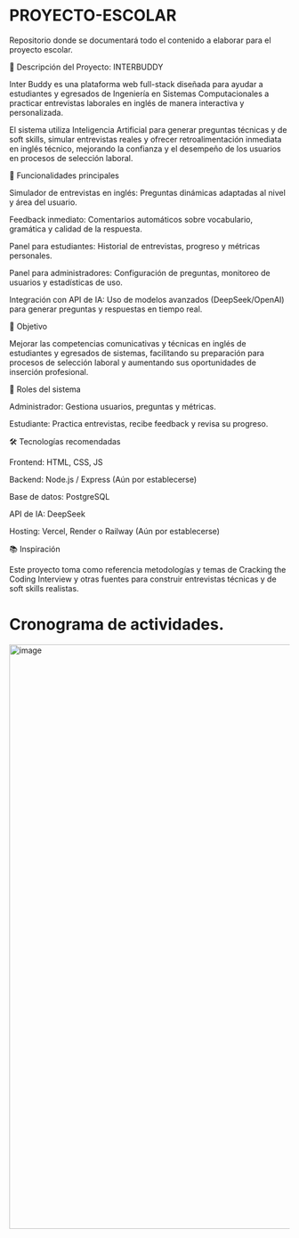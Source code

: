 # PROYECTO-ESCOLAR
Repositorio donde se documentará todo el contenido a elaborar para el proyecto escolar.


📝 Descripción del Proyecto: INTERBUDDY

Inter Buddy es una plataforma web full-stack diseñada para ayudar a estudiantes y egresados de Ingeniería en Sistemas Computacionales a practicar entrevistas laborales en inglés de manera interactiva y personalizada.

El sistema utiliza Inteligencia Artificial para generar preguntas técnicas y de soft skills, simular entrevistas reales y ofrecer retroalimentación inmediata en inglés técnico, mejorando la confianza y el desempeño de los usuarios en procesos de selección laboral.

🚀 Funcionalidades principales

Simulador de entrevistas en inglés: Preguntas dinámicas adaptadas al nivel y área del usuario.

Feedback inmediato: Comentarios automáticos sobre vocabulario, gramática y calidad de la respuesta.

Panel para estudiantes: Historial de entrevistas, progreso y métricas personales.

Panel para administradores: Configuración de preguntas, monitoreo de usuarios y estadísticas de uso.

Integración con API de IA: Uso de modelos avanzados (DeepSeek/OpenAI) para generar preguntas y respuestas en tiempo real.

🎯 Objetivo

Mejorar las competencias comunicativas y técnicas en inglés de estudiantes y egresados de sistemas, facilitando su preparación para procesos de selección laboral y aumentando sus oportunidades de inserción profesional.

👥 Roles del sistema

Administrador: Gestiona usuarios, preguntas y métricas.

Estudiante: Practica entrevistas, recibe feedback y revisa su progreso.

🛠️ Tecnologías recomendadas

Frontend: HTML, CSS, JS

Backend: Node.js / Express  (Aún por establecerse)

Base de datos: PostgreSQL

API de IA: DeepSeek

Hosting: Vercel, Render o Railway (Aún por establecerse)

📚 Inspiración

Este proyecto toma como referencia metodologías y temas de Cracking the Coding Interview y otras fuentes para construir entrevistas técnicas y de soft skills realistas.

# Cronograma de actividades.

<img width="738" height="1050" alt="image" src="https://github.com/user-attachments/assets/3bd01481-4e12-41e9-bbbf-ebfbb2386295" />

